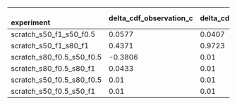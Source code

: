 | <br/>experiment               | delta\_cdf\_observation\_c<br/> | delta\_cdf\_observation\_wT<br/> | delta\_cdf\_prediction\_direct\_c<br/> | delta\_cdf\_prediction\_direct\_wT<br/> | delta\_cdf\_prediction\_total\_c<br/> | delta\_cdf\_prediction\_total\_wT<br/> | explanatory\_power\_direct\_c<br/> | explanatory\_power\_direct\_wT<br/> | explanatory\_power\_total\_c<br/> | explanatory\_power\_total\_wT<br/> |
|:------------------------------|:--------------------------------|:---------------------------------|:---------------------------------------|:----------------------------------------|:--------------------------------------|:---------------------------------------|:-----------------------------------|:------------------------------------|:----------------------------------|:-----------------------------------|
| scratch\_s50\_f1\_s50\_f0.5   | 0.0577                          | 0.0407                           | -0.1651                                | 0.01                                    | -0.3882                               | -0.0325                                | 0.0                                | 0.2459                              | 0.0                               | 0.0                                |
| scratch\_s50\_f1\_s80\_f1     | 0.4371                          | 0.9723                           | 0.0754                                 | 0.01                                    | 0.0297                                | 0.0237                                 | 0.1725                             | 0.0103                              | 0.0679                            | 0.0243                             |
| scratch\_s80\_f0.5\_s50\_f0.5 | -0.3806                         | 0.01                             | -0.1185                                | -0.0139                                 | -0.1047                               | 0.01                                   | 1.6887                             | 0.0                                 | 1.7249                            | 1.0                                |
| scratch\_s80\_f0.5\_s80\_f1   | 0.0433                          | 0.01                             | 0.2383                                 | 0.01                                    | 0.4339                                | 0.0142                                 | 0.0                                | 1.0                                 | 0.0                               | 0.5807                             |
| scratch\_s50\_f0.5\_s80\_f0.5 | 0.01                            | 0.01                             | 0.01                                   | 0.0331                                  | 0.0132                                | 0.0106                                 | 1.0                                | 0.0                                 | 0.6837                            | 0.9406                             |
| scratch\_s50\_f0.5\_s50\_f1   | 0.01                            | 0.01                             | 0.01                                   | 0.01                                    | 0.0143                                | 0.0197                                 | 1.0                                | 1.0                                 | 0.5686                            | 0.0312                             |